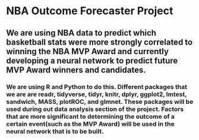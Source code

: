 # NBA Outcome Forecaster Project

## We are using NBA data to predict which basketball stats were more strongly correlated to winning the NBA MVP Award and currently developing a neural network to predict future MVP Award winners and candidates. 

### We are using R and Python to do this. Different packages that we are are readr, tidyverse, tidyr, knitr, dplyr, ggplot2, lmtest, sandwich, MASS, plotROC, and glmnet. These packages will be used during out data analysis section of the project. Factors that are more significant to determining the outcome of a certain event(such as the MVP Award) will be used in the neural network that is to be built. 